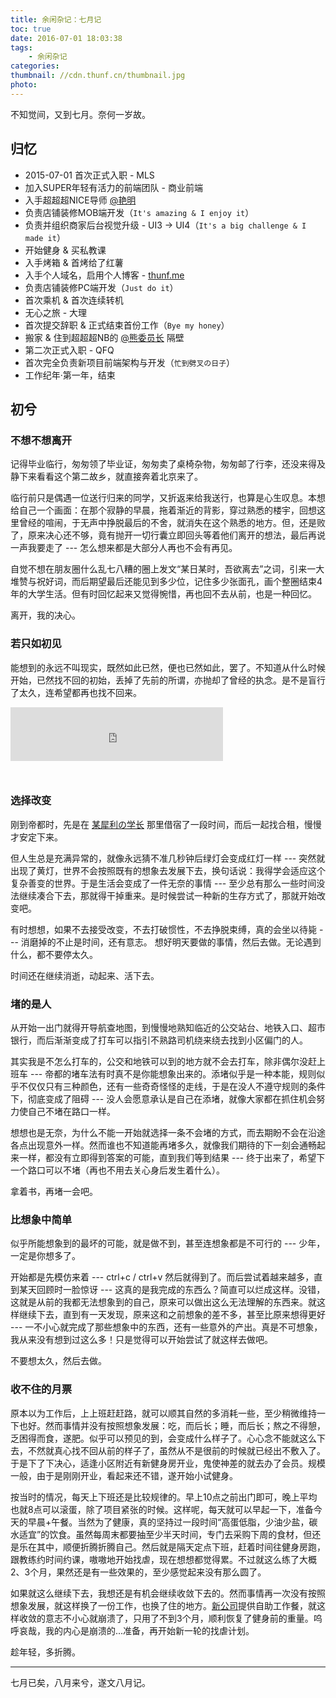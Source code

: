 ```yaml
---
title: 余闲杂记：七月记
toc: true
date: 2016-07-01 18:03:38
tags:
	- 余闲杂记
categories:
thumbnail: //cdn.thunf.cn/thumbnail.jpg
photo:
---
```


不知觉间，又到七月。奈何一岁故。

<!-- more -->

## 归忆

- 2015-07-01 首次正式入职 - MLS
- 加入SUPER年轻有活力的前端团队 - 商业前端
- 入手超超超NICE导师 [@艳明]()
- 负责店铺装修MOB端开发（`It's amazing & I enjoy it`）
- 负责并组织商家后台视觉升级 - UI3 -> UI4（`It's a big challenge & I made it`）
- 开始健身 & 买私教课
- 入手烤箱 & 首烤给了红薯
- 入手个人域名，启用个人博客 - [thunf.me](http://thunf.me)
- 负责店铺装修PC端开发（`Just do it`）
- 首次乘机 & 首次连续转机
- 无心之旅 - 大理
- 首次提交辞职 & 正式结束首份工作（`Bye my honey`）
- 搬家 & 住到超超超NB的 [@熊委员长]() 隔壁
- 第二次正式入职 - QFQ
- 首次完全负责新项目前端架构与开发（`忙到劈叉の日子`）
- 工作纪年·第一年，结束


## 初兮

### 不想不想离开

记得毕业临行，匆匆领了毕业证，匆匆卖了桌椅杂物，匆匆邮了行李，还没来得及静下来看看这个第二故乡，就直接奔着北京来了。

临行前只是偶遇一位送行归来的同学，又折返来给我送行，也算是心生叹息。本想给自己一个画面：在那个寂静的早晨，拖着渐近的背影，穿过熟悉的楼宇，回想这里曾经的喧闹，于无声中挣脱最后的不舍，就消失在这个熟悉的地方。但，还是败了，原来决心还不够，竟有抛开一切行囊立即回头等着他们离开的想法，最后再说一声我要走了 --- 怎么想来都是大部分人再也不会有再见。

自觉不想在朋友圈什么乱七八糟的圈上发文“某日某时，吾欲离去”之词，引来一大堆赞与祝好词，而后期望最后还能见到多少位，记住多少张面孔，画个整圈结束4年的大学生活。但有时回忆起来又觉得惋惜，再也回不去从前，也是一种回忆。

离开，我的决心。


### 若只如初见

能想到的永远不叫现实，既然如此已然，便也已然如此，罢了。不知道从什么时候开始，已然找不回的初始，丢掉了先前的所谓，亦抛却了曾经的执念。是不是盲行了太久，连希望都再也找不回来。

<style>.hiden+.hide{line-height:0;opacity:0;overflow:hidden;-webkit-transition:all 0.6s linear;transition:all 0.6s linear;-webkit-transform:translate3D(0,0,0);transform:translate3D(0,0,0);}.hiden:hover+.hide{line-height:1.5;opacity:1;}</style>

<iframe class="hiden" frameborder="no" border="0" marginwidth="0" marginheight="0" width=340 height=86 src="http://music.163.com/outchain/player?type=2&id=65126&auto=0&height=66"></iframe>

<div class="hide">
然而，又会有人能用最坚定的语气妄语，还会有更好的。
信了，而后任时间默默磨平一切；
信了，而后任风尘悄悄掩埋过往；
信了，而后在沉默中慢慢消亡。
蓦地，不能任由的沉默，
不愿沉沦，
不戚苟且，
不降此生。

任，我意由我；念，本守我心。
</div>


### 选择改变

刚到帝都时，先是在 [某犀利の学长](http://xiaoxili.com) 那里借宿了一段时间，而后一起找合租，慢慢才安定下来。

但人生总是充满异常的，就像永远猜不准几秒钟后绿灯会变成红灯一样 --- 突然就出现了黄灯，世界不会按照既有的想象去发展下去，换句话说：我得学会适应这个复杂善变的世界。于是生活会变成了一件无奈的事情 --- 至少总有那么一些时间没法继续凑合下去，那就得干掉重来。是时候尝试一种新的生存方式了，那就开始改变吧。

有时想想，如果不去接受改变，不去打破惯性，不去挣脱束缚，真的会坐以待毙 --- 消磨掉的不止是时间，还有意志。
想好明天要做的事情，然后去做。无论遇到什么，都不要停太久。

时间还在继续消逝，动起来、活下去。


### 堵的是人

从开始一出门就得开导航查地图，到慢慢地熟知临近的公交站台、地铁入口、超市银行，而后渐渐变成了打车可以指引不熟路司机绕来绕去找到小区偏门的人。

其实我是不怎么打车的，公交和地铁可以到的地方就不会去打车，除非偶尔没赶上班车 --- 帝都的堵车法有时真不是你能想象出来的。添堵似乎是一种本能，规则似乎不仅仅只有三种颜色，还有一些奇奇怪怪的走线，于是在没人不遵守规则的条件下，彻底变成了阻碍 --- 没人会愿意承认是自己在添堵，就像大家都在抓住机会努力使自己不堵在路口一样。

想想也是无奈，为什么不能一开始就选择一条不会堵的方式，而去期盼不会在沿途各点出现意外一样。然而谁也不知道能再堵多久，就像我们期待的下一刻会通畅起来一样，都没有立即得到答案的可能，直到我们等到结果 --- 终于出来了，希望下一个路口可以不堵（再也不用去关心身后发生着什么）。

拿着书，再堵一会吧。


### 比想象中简单

似乎所能想象到的最坏的可能，就是做不到，甚至连想象都是不可行的 --- 少年，一定是你想多了。

开始都是先模仿来着 --- ctrl+c / ctrl+v 然后就得到了。而后尝试着越来越多，直到某天回顾时一脸惊讶 --- 这真的是我完成的东西么？简直可以烂成这样。没错，这就是从前的我都无法想象到的自己，原来可以做出这么无法理解的东西来。就这样继续下去，直到有一天发现，原来这和之前想象的差不多，甚至比原来想得更好 --- 一不小心就完成了那些想象中的东西，还有一些意外的产出。真是不可想象，我从来没有想到过这么多！只是觉得可以开始尝试了就这样去做吧。

不要想太久，然后去做。


### 收不住的月票

原本以为工作后，上上班赶赶路，就可以顺其自然的多消耗一些，至少稍微维持一下也好。然而事情并没有按照想象发展：吃，而后长；睡，而后长；熬之不得憩，乏困得而食，遂肥。似乎可以预见的到，会变成什么样子了。心心念不能就这么下去，不然就真心找不回从前的样子了，虽然从不是很前的时候就已经出不敷入了。于是下了下决心，适逢小区附近有新健身房开业，鬼使神差的就去办了会员。规模一般，由于是刚刚开业，看起来还不错，遂开始小试健身。

按当时的情况，每天上下班还是比较规律的。早上10点之前出门即可，晚上平均也就8点可以滚蛋，除了项目紧张的时候。这样呢，每天就可以早起一下，准备今天的早晨+午餐。当然为了健康，真的坚持过一段时间“高蛋低脂，少油少盐，碳水适宜”的饮食。虽然每周末都要抽至少半天时间，专门去采购下周的食材，但还是乐在其中，顺便折腾折腾自己。然后就是隔天定点下班，赶着时间往健身房跑，跟教练约时间约课，嗷嗷地开始找虐，现在想想都觉得累。不过就这么练了大概2、3个月，果然还是有一些效果的，至少感觉起来没有那么圆了。

如果就这么继续下去，我想还是有机会继续收敛下去的。然而事情再一次没有按照想象发展，就这样换了一份工作，也换了住的地方。[新公司](https://qd.qufenqi.com)提供自助工作餐，就这样收敛的意志不小心就崩溃了，只用了不到3个月，顺利恢复了健身前的重量。呜呼哀哉，我的内心是崩溃的...准备，再开始新一轮的找虐计划。

趁年轻，多折腾。


-----


七月已矣，八月来兮，遂文八月记。





